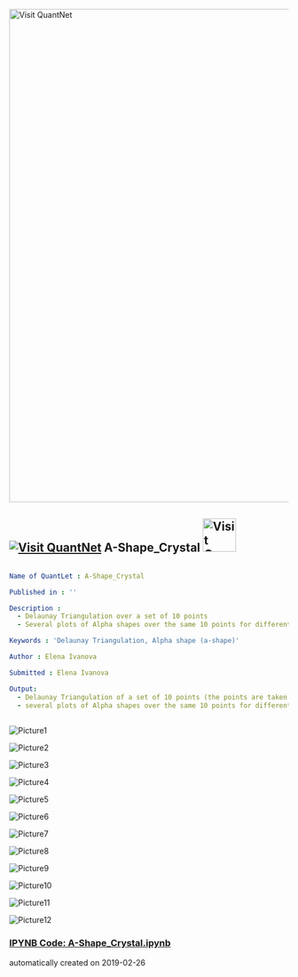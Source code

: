 [<img src="https://github.com/QuantLet/Styleguide-and-FAQ/blob/master/pictures/banner.png" width="888" alt="Visit QuantNet">](http://quantlet.de/)

## [<img src="https://github.com/QuantLet/Styleguide-and-FAQ/blob/master/pictures/qloqo.png" alt="Visit QuantNet">](http://quantlet.de/) **A-Shape_Crystal** [<img src="https://github.com/QuantLet/Styleguide-and-FAQ/blob/master/pictures/QN2.png" width="60" alt="Visit QuantNet 2.0">](http://quantlet.de/)

```yaml

Name of QuantLet : A-Shape_Crystal

Published in : ''

Description : 
  - Delaunay Triangulation over a set of 10 points
  - Several plots of Alpha shapes over the same 10 points for different values of Alpha

Keywords : 'Delaunay Triangulation, Alpha shape (a-shape)'

Author : Elena Ivanova

Submitted : Elena Ivanova

Output: 
  - Delaunay Triangulation of a set of 10 points (the points are taken from Figure 6.1 from the notes to the course Theory of Combinatorial Algorithms by Prof. Emo Welzl taught at ETH Zürich https://www.ti.inf.ethz.ch/ew/Lehre/CG13/lecture/Chapter%206.pdf)
  - several plots of Alpha shapes over the same 10 points for different values of Alpha
            

```

![Picture1](DelaunayTriangulation.png)

![Picture2](a-shape_0.6.png)

![Picture3](a-shape_0.7.png)

![Picture4](a-shape_0.75.png)

![Picture5](a-shape_0.8.png)

![Picture6](a-shape_0.9.png)

![Picture7](a-shape_0.92.png)

![Picture8](a-shape_0.93.png)

![Picture9](a-shape_1.1.png)

![Picture10](a-shape_1.png)

![Picture11](a-shape_2.png)

![Picture12](a-shape_3.png)

### [IPYNB Code: A-Shape_Crystal.ipynb](A-Shape_Crystal.ipynb)


automatically created on 2019-02-26